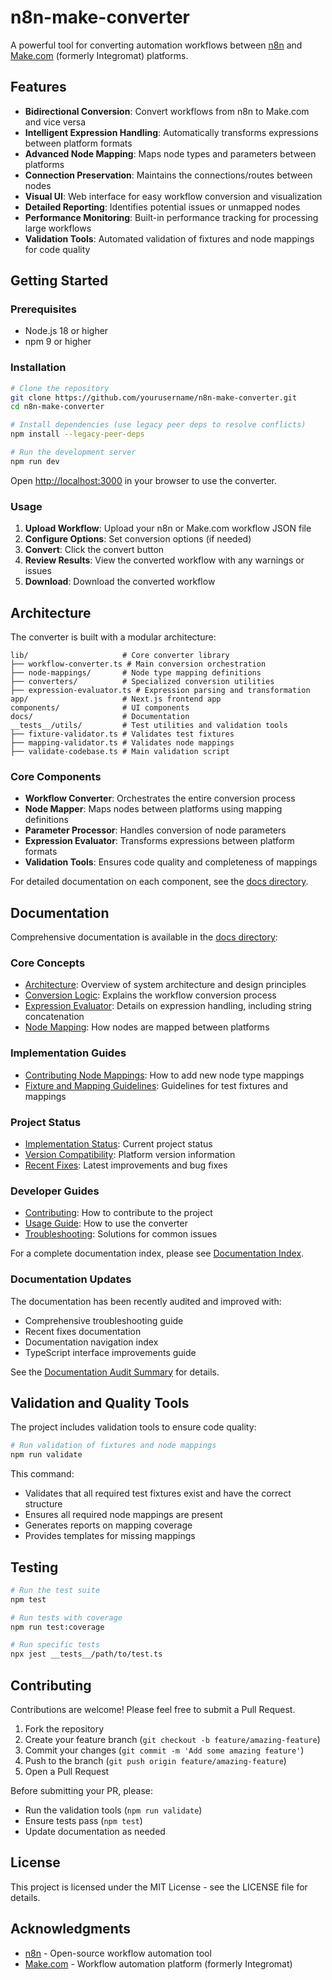 # n8n-make-converter

A powerful tool for converting automation workflows between [n8n](https://n8n.io/) and [Make.com](https://make.com/) (formerly Integromat) platforms.

## Features

- **Bidirectional Conversion**: Convert workflows from n8n to Make.com and vice versa
- **Intelligent Expression Handling**: Automatically transforms expressions between platform formats
- **Advanced Node Mapping**: Maps node types and parameters between platforms
- **Connection Preservation**: Maintains the connections/routes between nodes
- **Visual UI**: Web interface for easy workflow conversion and visualization
- **Detailed Reporting**: Identifies potential issues or unmapped nodes
- **Performance Monitoring**: Built-in performance tracking for processing large workflows
- **Validation Tools**: Automated validation of fixtures and node mappings for code quality

## Getting Started

### Prerequisites

- Node.js 18 or higher
- npm 9 or higher

### Installation

```bash
# Clone the repository
git clone https://github.com/yourusername/n8n-make-converter.git
cd n8n-make-converter

# Install dependencies (use legacy peer deps to resolve conflicts)
npm install --legacy-peer-deps

# Run the development server
npm run dev
```

Open [http://localhost:3000](http://localhost:3000) in your browser to use the converter.

### Usage

1. **Upload Workflow**: Upload your n8n or Make.com workflow JSON file
2. **Configure Options**: Set conversion options (if needed)
3. **Convert**: Click the convert button
4. **Review Results**: View the converted workflow with any warnings or issues
5. **Download**: Download the converted workflow

## Architecture

The converter is built with a modular architecture:

```
lib/                     # Core converter library
├── workflow-converter.ts # Main conversion orchestration
├── node-mappings/       # Node type mapping definitions
├── converters/          # Specialized conversion utilities
├── expression-evaluator.ts # Expression parsing and transformation
app/                     # Next.js frontend app
components/              # UI components
docs/                    # Documentation
__tests__/utils/         # Test utilities and validation tools
├── fixture-validator.ts # Validates test fixtures
├── mapping-validator.ts # Validates node mappings
├── validate-codebase.ts # Main validation script
```

### Core Components

- **Workflow Converter**: Orchestrates the entire conversion process
- **Node Mapper**: Maps nodes between platforms using mapping definitions
- **Parameter Processor**: Handles conversion of node parameters
- **Expression Evaluator**: Transforms expressions between platform formats
- **Validation Tools**: Ensures code quality and completeness of mappings

For detailed documentation on each component, see the [docs directory](./docs).

## Documentation

Comprehensive documentation is available in the [docs directory](./docs):

### Core Concepts
- [Architecture](docs/architecture.md): Overview of system architecture and design principles
- [Conversion Logic](docs/conversion-logic.md): Explains the workflow conversion process
- [Expression Evaluator](docs/expression-evaluator.md): Details on expression handling, including string concatenation
- [Node Mapping](docs/node-mapping.md): How nodes are mapped between platforms

### Implementation Guides
- [Contributing Node Mappings](docs/contributing-node-mappings.md): How to add new node type mappings
- [Fixture and Mapping Guidelines](docs/fixture-and-mapping-guidelines.md): Guidelines for test fixtures and mappings

### Project Status
- [Implementation Status](docs/implementation-status.md): Current project status
- [Version Compatibility](docs/version-compatibility.md): Platform version information
- [Recent Fixes](docs/recent-fixes.md): Latest improvements and bug fixes

### Developer Guides
- [Contributing](docs/contributing.md): How to contribute to the project
- [Usage Guide](docs/usage-guide.md): How to use the converter
- [Troubleshooting](docs/troubleshooting.md): Solutions for common issues

For a complete documentation index, please see [Documentation Index](./docs/README.md).

### Documentation Updates

The documentation has been recently audited and improved with:
- Comprehensive troubleshooting guide
- Recent fixes documentation
- Documentation navigation index
- TypeScript interface improvements guide

See the [Documentation Audit Summary](./docs/documentation-audit-summary.md) for details.

## Validation and Quality Tools

The project includes validation tools to ensure code quality:

```bash
# Run validation of fixtures and node mappings
npm run validate
```

This command:
- Validates that all required test fixtures exist and have the correct structure
- Ensures all required node mappings are present
- Generates reports on mapping coverage
- Provides templates for missing mappings

## Testing

```bash
# Run the test suite
npm test

# Run tests with coverage
npm run test:coverage

# Run specific tests
npx jest __tests__/path/to/test.ts
```

## Contributing

Contributions are welcome! Please feel free to submit a Pull Request.

1. Fork the repository
2. Create your feature branch (`git checkout -b feature/amazing-feature`)
3. Commit your changes (`git commit -m 'Add some amazing feature'`)
4. Push to the branch (`git push origin feature/amazing-feature`)
5. Open a Pull Request

Before submitting your PR, please:
- Run the validation tools (`npm run validate`)
- Ensure tests pass (`npm test`)
- Update documentation as needed

## License

This project is licensed under the MIT License - see the LICENSE file for details.

## Acknowledgments

- [n8n](https://n8n.io/) - Open-source workflow automation tool
- [Make.com](https://make.com/) - Workflow automation platform (formerly Integromat)
